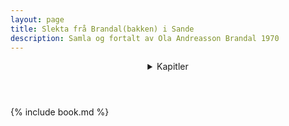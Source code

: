 ```yaml
---
layout: page
title: Slekta frå Brandal(bakken) i Sande
description: Samla og fortalt av Ola Andreasson Brandal 1970
---
```


<header>
<details>
<summary>Kapitler</summary>

</details>
<nav id="chapternav">
</nav>
</header>

{% include book.md %}
